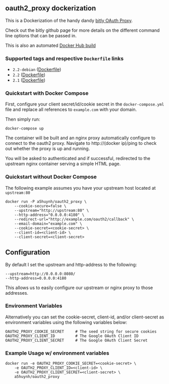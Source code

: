 ## oauth2_proxy dockerization

This is a Dockerization of the handy dandy
[bitly OAuth Proxy](https://github.com/bitly/oauth2_proxy).

Check out the bitly github page for more details on the different command line
options that can be passed in.

This is also an automated
[Docker Hub build](https://hub.docker.com/r/a5huynh/oauth2_proxy/)

### Supported tags and respective `Dockerfile` links
* `2.2-debian` ([Dockerfile](https://github.com/a5huynh/oauth2_proxy/blob/cb657302b1a433e654a6cd97e30aa0c0dee8075c/Dockerfile))
* `2.2` ([Dockerfile](https://github.com/a5huynh/oauth2_proxy/blob/5c18f223851745d3132faf64cab6ea9bb056fe7f/Dockerfile))
* `2.1` ([Dockerfile](https://github.com/a5huynh/oauth2_proxy/blob/77b5f5afb919bb9d7983f901504987c9aaf2dfb9/Dockerfile))

### Quickstart with Docker Compose
First, configure your client secret/id/cookie secret in the `docker-compose.yml` file
and replace all references to `example.com` with your domain.

Then simply run:

    docker-compose up

The container will be built and an nginx proxy automatically configure to
connect to the oauth2 proxy. Navigate to http://(docker ip)/ping to check
out whether the proxy is up and running.

You will be asked to authenticated and if successful, redirected to the upstream
nginx container serving a simple HTML page.

### Quickstart without Docker Compose

The following example assumes you have your upstream host located at `upstream:80`

    docker run -P a5huynh/oauth2_proxy \
        --cookie-secure=false \
        --upstream="http://upstream:80" \
        --http-address="0.0.0.0:4180" \
        --redirect-url="http://example.com/oauth2/callback" \
        --email-domain="example.com" \
        --cookie-secret=<cookie-secret> \
        --client-id=<client-id> \
        --client-secret=<client-secret>

## Configuration
By default I set the upstream and http-address to the following:

    --upstream=http://0.0.0.0:8080/
    --http-address=0.0.0.0:4180

This allows us to easily configure our upstream or nginx proxy to those addresses.

### Environment Variables
Alternatively you can set the cookie-secret, client-id, and/or client-secret as
environment variables using the following variables below:

    OAUTH2_PROXY_COOKIE_SECRET     # The seed string for secure cookies
    OAUTH2_PROXY_CLIENT_ID         # The Google OAuth Client ID
    OAUTH2_PROXY_CLIENT_SECRET     # The Google OAuth Client Secret

### Example Usage w/ environment variables
    docker run -e OAUTH2_PROXY_COOKIE_SECRET=<cookie-secret> \
        -e OAUTH2_PROXY_CLIENT_ID=<client-id> \
        -e OAUTH2_PROXY_CLIENT_SECRET=<client-secret> \
        a5huynh/oauth2_proxy
